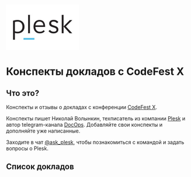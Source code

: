 ![Plesk](./source/static/plesk.jpg)

# Конспекты докладов с CodeFest X 

## Что это?

Конспекты и отзывы о докладах с конференции [CodeFest X](https://2019.codefest.ru).

Конспекты пишет Николай Волынкин, техписатель из компании [Plesk](https://www.plesk.com/) и автор telegram-канала [DocOps](https://t.me/docops). Добавляйте свои конспекты и дополняйте уже написанные. 

Заходите в чат [@ask_plesk](https://t.me/ask_plesk), чтобы познакомиться с командой и задать вопросы о Plesk.

## Список докладов


